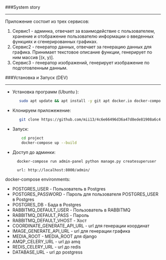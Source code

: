 ###System story
____________
 Приложение состоит из трех сервисов:
1. Сервис1 - админка, отвечает за взаимодействие с пользователем, хранение и отображение пользователю информации о введенных функциях и сгенерированных графиках.
2. Сервис2 - генератор данных, отвечает за генерацию данных для графика. Принимает текстовое описание функции, генерирует по ним массив [(x, y)].
3. Сервис3 - генератор изображений, генерирует изображение по подготовленным данным.

###Установка и Запуск (DEV)
____________
 - Установка программ (Ubuntu ):
 
     ```bash
        sudo apt update && apt install -y git apt docker.io docker-compose
     ```
        
 - Клонируем приложежение:
 
     ```bash
        git clone https://github.com/mii13/4c6e66496d36a47d8ede81908a6c4cc6.git project
      ```
        
 - Запуск:
    ```bash    
        cd project
        docker-compose up --build
    ```       
 - Доступ до админки:  
     ```bash
       docker-compose run admin-panel python manage.py createsuperuser
     ``` 
     ```
       url: http://localhost:8000/admin/
     ```  
     
 
 
 docker-compose environments:
 * POSTGRES_USER - Пользователь в Postgres
 * POSTGRES_PASSWORD - Пароль для пользователя POSTGRES_USER в Postgres
 * POSTGRES_DB - Бада в Postgres
 * RABBITMQ_DEFAULT_USER - Пользователь в RABBITMQ
 * RABBITMQ_DEFAULT_PASS - Пароль
 * RABBITMQ_DEFAULT_VHOST - Хост
 * COORDINATE_GENERATE_API_URL - url для генерации координат
 * IMAGE_GENERATE_API_URL - url для генерации графика
 * MEDIA_ROOT - MEDIA_ROOT для django
 * AMQP_CELERY_URL - url до amq
 * REDIS_CELERY_URL - url до redis
 * DATABASE_URL - url до postgress
        
 